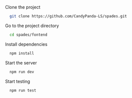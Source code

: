 Clone the project

```bash
  git clone https://github.com/CandyPanda-LS/spades.git
```

Go to the project directory

```bash
  cd spades/fontend
```

Install dependencies

```bash
  npm install
```

Start the server

```bash
  npm run dev
```

Start testing

```bash
  npm run test
```

